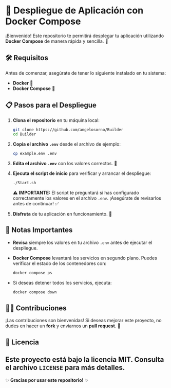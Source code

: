 # 🚀 Despliegue de Aplicación con Docker Compose

¡Bienvenido! Este repositorio te permitirá desplegar tu aplicación utilizando **Docker Compose** de manera rápida y sencilla. 🌟

## 🛠️ Requisitos

Antes de comenzar, asegúrate de tener lo siguiente instalado en tu sistema:

- **Docker** 🐳
- **Docker Compose** 🧩

## 📋 Pasos para el Despliegue

1. **Clona el repositorio** en tu máquina local:

    ```bash
    git clone https://github.com/angelosorno/Builder
    cd Builder
    ```

2. **Copia el archivo `.env`** desde el archivo de ejemplo:

    ```bash
    cp example.env .env
    ```

3. **Edita el archivo `.env`** con los valores correctos. 📝

4. **Ejecuta el script de inicio** para verificar y arrancar el despliegue:

    ```bash
    ./Start.sh
    ```

    ⚠️ **IMPORTANTE:** El script te preguntará si has configurado correctamente los valores en el archivo `.env`. ¡Asegúrate de revisarlos antes de continuar! ✅

5. **Disfruta** de tu aplicación en funcionamiento. 🎉

## 🚨 Notas Importantes

- **Revisa** siempre los valores en tu archivo `.env` antes de ejecutar el despliegue.
- **Docker Compose** levantará los servicios en segundo plano. Puedes verificar el estado de los contenedores con:

    ```bash
    docker compose ps
    ```

- Si deseas detener todos los servicios, ejecuta:

    ```bash
    docker compose down
    ```

## 🧑‍💻 Contribuciones

¡Las contribuciones son bienvenidas! Si deseas mejorar este proyecto, no dudes en hacer un **fork** y enviarnos un **pull request**. 🙌

## 📄 Licencia

Este proyecto está bajo la licencia **MIT**. Consulta el archivo `LICENSE` para más detalles.
---

✨ **Gracias por usar este repositorio!** ✨